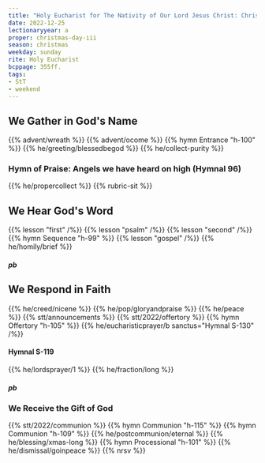 ```yaml
---
title: "Holy Eucharist for The Nativity of Our Lord Jesus Christ: Christmas Day"
date: 2022-12-25
lectionaryyear: a
proper: christmas-day-iii
season: christmas
weekday: sunday
rite: Holy Eucharist
bcppage: 355ff.
tags:
- StT
- weekend
---
```

## We Gather in God's Name
{{% advent/wreath %}}
{{% advent/ocome %}}
{{% hymn Entrance "h-100" %}}
{{% he/greeting/blessedbegod %}}
{{% he/collect-purity %}}
### Hymn of Praise: Angels we have heard on high (Hymnal 96)
{{% he/propercollect %}}
{{% rubric-sit %}}
## We Hear God's Word
{{% lesson "first" /%}}
{{% lesson "psalm" /%}}
{{% lesson "second" /%}}
{{% hymn Sequence "h-99" %}}
{{% lesson "gospel" /%}}
{{% he/homily/brief %}}
##### pb
## We Respond in Faith
{{% he/creed/nicene %}}
{{% he/pop/gloryandpraise %}}
{{% he/peace %}}
{{% stt/announcements %}}
{{% stt/2022/offertory %}}
{{% hymn Offertory "h-105" %}}
{{% he/eucharisticprayer/b sanctus="Hymnal S-130" /%}}
#### Hymnal S-119
{{% he/lordsprayer/1 %}}
{{% he/fraction/long %}}
##### pb
### We Receive the Gift of God
{{% stt/2022/communion %}}
{{% hymn Communion "h-115" %}}
{{% hymn Communion "h-109" %}}
{{% he/postcommunion/eternal %}}
{{% he/blessing/xmas-long %}}
{{% hymn Processional "h-101" %}}
{{% he/dismissal/goinpeace %}}
{{% nrsv %}}

